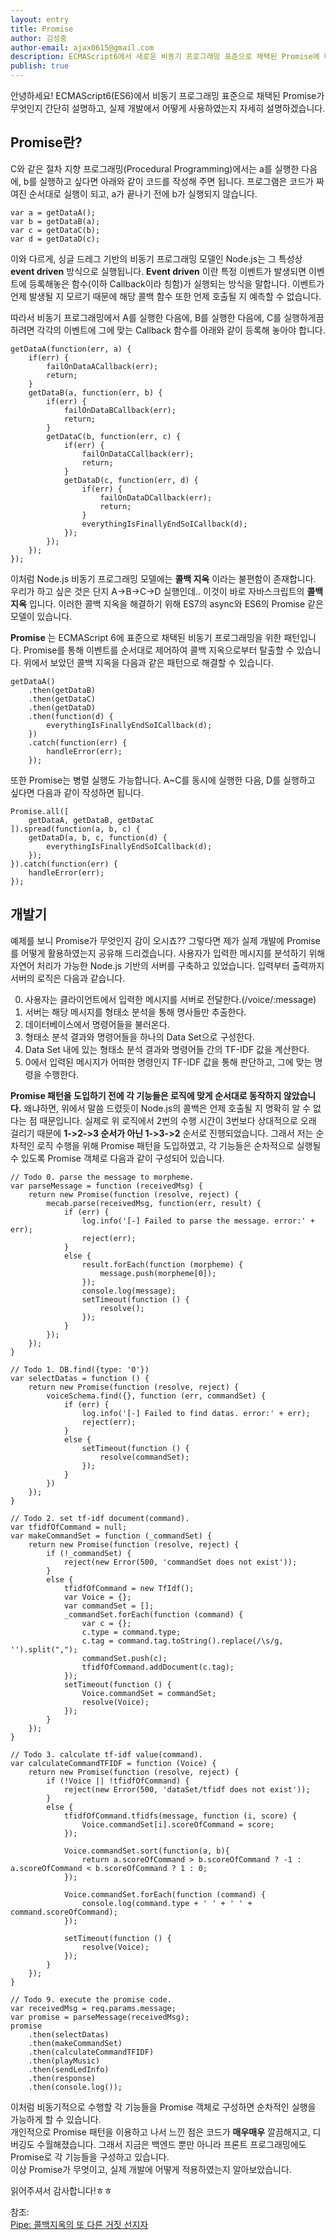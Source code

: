 ```yaml
---
layout: entry
title: Promise
author: 김성중
author-email: ajax0615@gmail.com
description: ECMAScript6에서 새로운 비동기 프로그래밍 표준으로 채택된 Promise에 대한 설명과 이에 관한 개발기입니다.
publish: true
---
```


 안녕하세요!
 ECMAScript6(ES6)에서 비동기 프로그래밍 표준으로 채택된 Promise가 무엇인지 간단히 설명하고, 실제 개발에서 어떻게 사용하였는지 자세히 설명하겠습니다.

## Promise란?

 C와 같은 절차 지향 프로그래밍(Procedural Programming)에서는 a를 실행한 다음에, b를 실행하고 싶다면 아래와 같이 코드를 작성해 주면 됩니다. 프로그램은 코드가 짜여진 순서대로 실행이 되고, a가 끝나기 전에 b가 실행되지 않습니다.

```
var a = getDataA();
var b = getDataB(a);
var c = getDataC(b);
var d = getDataD(c);
```

 이와 다르게, 싱글 드레그 기반의 비동기 프로그래밍 모델인 Node.js는 그 특성상 **event driven** 방식으로 실행됩니다. **Event driven** 이란 특정 이벤트가 발생되면 이벤트에 등록해놓은 함수(이하 Callback이라 칭함)가 실행되는 방식을 말합니다. 이벤트가 언제 발생될 지 모르기 때문에 해당 콜백 함수 또한 언제 호출될 지 예측할 수 없습니다.

 따라서 비동기 프로그래밍에서 A를 실행한 다음에, B를 실행한 다음에, C를 실행하게끔 하려면 각각의 이벤트에 그에 맞는 Callback 함수를 아래와 같이 등록해 놓아야 합니다.

```
getDataA(function(err, a) {
    if(err) {
        failOnDataACallback(err);
        return;
    }
    getDataB(a, function(err, b) {
        if(err) {
            failOnDataBCallback(err);
            return;
        }
        getDataC(b, function(err, c) {
            if(err) {
                failOnDataCCallback(err);
                return;
            }
            getDataD(c, function(err, d) {
                if(err) {
                    failOnDataDCallback(err);
                    return;
                }
                everythingIsFinallyEndSoICallback(d);
            });
        });
    });
});
```

 이처럼 Node.js 비동기 프로그래밍 모델에는 **콜백 지옥** 이라는 불편함이 존재합니다. 우리가 하고 싶은 것은 단지 A->B->C->D 실행인데.. 이것이 바로 자바스크립트의 **콜백 지옥** 입니다. 이러한 콜백 지옥을 해결하기 위해 ES7의 async와 ES6의 Promise 같은 모델이 있습니다.

 **Promise** 는 ECMAScript 6에 표준으로 채택된 비동기 프로그래밍을 위한 패턴입니다. Promise를 통해 이벤트를 순서대로 제어하여 콜백 지옥으로부터 탈출할 수 있습니다. 위에서 보았던 콜백 지옥을 다음과 같은 패턴으로 해결할 수 있습니다.

```
getDataA()
    .then(getDataB)
    .then(getDataC)
    .then(getDataD)
    .then(function(d) {
        everythingIsFinallyEndSoICallback(d);
    })
    .catch(function(err) {
        handleError(err);
    });
```

 또한 Promise는 병렬 실행도 가능합니다. A~C를 동시에 실행한 다음, D를 실행하고 싶다면 다음과 같이 작성하면 됩니다.

```
Promise.all([
    getDataA, getDataB, getDataC
]).spread(function(a, b, c) {
    getDataD(a, b, c, function(d) {
        everythingIsFinallyEndSoICallback(d);
    });
}).catch(function(err) {
    handleError(err);
});
```


## 개발기

 예제를 보니 Promise가 무엇인지 감이 오시죠?? 그렇다면 제가 실제 개발에 Promise를 어떻게 활용하였는지 공유해 드리겠습니다. 사용자가 입력한 메시지를 분석하기 위해 자연어 처리가 가능한 Node.js 기반의 서버를 구축하고 있었습니다. 입력부터 출력까지 서버의 로직은 다음과 같습니다.

 0. 사용자는 클라이언트에서 입력한 메시지를 서버로 전달한다.(/voice/:message)
 1. 서버는 해당 메시지를 형태소 분석을 통해 명사들만 추출한다.
 2. 데이터베이스에서 명령어들을 불러온다.
 3. 형태소 분석 결과와 명령어들을 하나의 Data Set으로 구성한다.
 4. Data Set 내에 있는 형태소 분석 결과와 명령어들 간의 TF-IDF 값을 계산한다.
 5. 0에서 입력된 메시지가 어떠한 명령인지 TF-IDF 값을 통해 판단하고, 그에 맞는 명령을 수행한다.

 **Promise 패턴을 도입하기 전에 각 기능들은 로직에 맞게 순서대로 동작하지 않았습니다.** 왜냐하면, 위에서 말씀 드렸듯이 Node.js의 콜백은 언제 호출될 지 명확히 알 수 없다는 점 때문입니다. 실제로 위 로직에서 2번의 수행 시간이 3번보다 상대적으로 오래 걸리기 때문에 **1->2->3 순서가 아닌 1->3->2** 순서로 진행되었습니다. 그래서 저는 순차적인 로직 수행을 위해 Promise 패턴을 도입하였고, 각 기능들은 순차적으로 실행될 수 있도록 Promise 객체로 다음과 같이 구성되어 있습니다.

```
// Todo 0. parse the message to morpheme.
var parseMessage = function (receivedMsg) {
    return new Promise(function (resolve, reject) {
        mecab.parse(receivedMsg, function(err, result) {
            if (err) {
                log.info('[-] Failed to parse the message. error:' + err);
                reject(err);
            }
            else {
                result.forEach(function (morpheme) {
                    message.push(morpheme[0]);
                });
                console.log(message);
                setTimeout(function () {
                    resolve();
                });
            }
        });
    });
}

// Todo 1. DB.find({type: '0'})
var selectDatas = function () {
    return new Promise(function (resolve, reject) {
        voiceSchema.find({}, function (err, commandSet) {
            if (err) {
                log.info('[-] Failed to find datas. error:' + err);
                reject(err);
            }
            else {
                setTimeout(function () {
                    resolve(commandSet);
                });
            }
        })
    });
}

// Todo 2. set tf-idf document(command).
var tfidfOfCommand = null;
var makeCommandSet = function (_commandSet) {
    return new Promise(function (resolve, reject) {
        if (!_commandSet) {
            reject(new Error(500, 'commandSet does not exist'));
        }
        else {
            tfidfOfCommand = new TfIdf();
            var Voice = {};
            var commandSet = [];
            _commandSet.forEach(function (command) {
                var c = {};
                c.type = command.type;
                c.tag = command.tag.toString().replace(/\s/g, '').split(",");
                commandSet.push(c);
                tfidfOfCommand.addDocument(c.tag);
            });
            setTimeout(function () {
                Voice.commandSet = commandSet;
                resolve(Voice);
            });
        }
    });
}

// Todo 3. calculate tf-idf value(command).
var calculateCommandTFIDF = function (Voice) {
    return new Promise(function (resolve, reject) {
        if (!Voice || !tfidfOfCommand) {
            reject(new Error(500, 'dataSet/tfidf does not exist'));
        }
        else {
            tfidfOfCommand.tfidfs(message, function (i, score) {
                Voice.commandSet[i].scoreOfCommand = score;
            });

            Voice.commandSet.sort(function(a, b){
                return a.scoreOfCommand > b.scoreOfCommand ? -1 : a.scoreOfCommand < b.scoreOfCommand ? 1 : 0;
            });

            Voice.commandSet.forEach(function (command) {
                console.log(command.type + ' ' + ' ' + command.scoreOfCommand);
            });

            setTimeout(function () {
                resolve(Voice);
            });
        }
    });
}

// Todo 9. execute the promise code.
var receivedMsg = req.params.message;
var promise = parseMessage(receivedMsg);
promise
    .then(selectDatas)
    .then(makeCommandSet)
    .then(calculateCommandTFIDF)
    .then(playMusic)
    .then(sendLedInfo)
    .then(response)
    .then(console.log());
```

이처럼 비동기적으로 수행할 각 기능들을 Promise 객체로 구성하면 순차적인 실행을 가능하게 할 수 있습니다. <br>
개인적으로 Promise 패턴을 이용하고 나서 느낀 점은 코드가 **매우매우** 깔끔해지고, 디버깅도 수월해졌습니다. 그래서 지금은 백엔드 뿐만 아니라 프론트 프로그래밍에도 Promise로 각 기능들을 구성하고 있습니다.<br>
이상 Promise가 무엇이고, 실제 개발에 어떻게 적용하였는지 알아보았습니다.

읽어주셔서 감사합니다!ㅎㅎ

참조:<br>
[Pipe: 콜백지옥의 또 다른 거짓 선지자](http://kivol.net/playnode.pdf)
